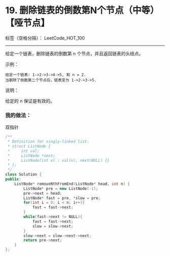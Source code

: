 ﻿# 19. 删除链表的倒数第N个节点（中等）【哑节点】

标签（空格分隔）： LeetCode_HOT_100

---
给定一个链表，删除链表的倒数第 n 个节点，并且返回链表的头结点。

示例：

    给定一个链表: 1->2->3->4->5, 和 n = 2.
    当删除了倒数第二个节点后，链表变为 1->2->3->5.

说明：

给定的 n 保证是有效的。


### 我的做法：   
双指针

```C++
/**
 * Definition for singly-linked list.
 * struct ListNode {
 *     int val;
 *     ListNode *next;
 *     ListNode(int x) : val(x), next(NULL) {}
 * };
 */
class Solution {
public:
    ListNode* removeNthFromEnd(ListNode* head, int n) {
        ListNode* pre = new ListNode(-1);
        pre->next = head;
        ListNode* fast = pre, *slow = pre;
        for(int i = 0; i < n; i++){
            fast = fast->next;
        }
        while(fast->next != NULL){
            fast = fast->next;
            slow = slow->next;
        }
        slow->next = slow->next->next;
        return pre->next;
    }
};
```
